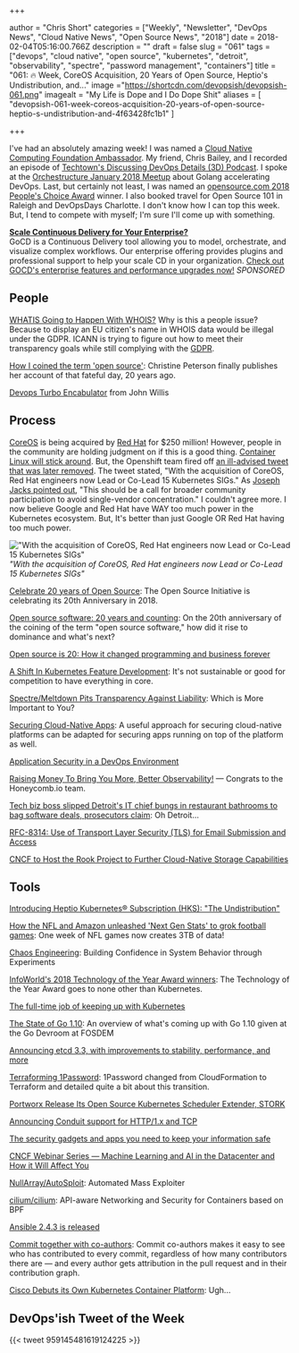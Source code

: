 +++

author = "Chris Short"
categories = ["Weekly", "Newsletter", "DevOps News", "Cloud Native News", "Open Source News", "2018"]
date = 2018-02-04T05:16:00.766Z
description = ""
draft = false
slug = "061"
tags = ["devops", "cloud native", "open source", "kubernetes", "detroit", "observability", "spectre", "password management", "containers"]
title = "061: 🔥 Week, CoreOS Acquisition, 20 Years of Open Source, Heptio's Undistribution, and..."
image ="https://shortcdn.com/devopsish/devopsish-061.png"
imagealt = "My Life is Dope and I Do Dope Shit"
aliases = [
    "devopsish-061-week-coreos-acquisition-20-years-of-open-source-heptio-s-undistribution-and-4f63428fc1b1"
]

+++

I've had an absolutely amazing week! I was named a [Cloud Native Computing Foundation Ambassador](https://chrisshort.net/chris-short-named-cloud-native-ambassador/). My friend, Chris Bailey, and I recorded an episode of [Techtown's Discussing DevOps Details (3D) Podcast](http://techtowntraining.com/podcastgen/). I spoke at the [Orchestructure January 2018 Meetup](https://chrisshort.net/orchestructure-january-2018-meetup/) about Golang accelerating DevOps. Last, but certainly not least, I was named an [opensource.com 2018 People's Choice Award](https://opensource.com/article/18/2/community-awards-2018) winner. I also booked travel for Open Source 101 in Raleigh and DevOpsDays Charlotte. I don't know how I can top this week. But, I tend to compete with myself; I'm sure I'll come up with something.

[**Scale Continuous Delivery for Your Enterprise?**](https://www.gocd.org/enterprise/?utm_campaign=enterprise_page&utm_medium=email&utm_source=devopsish_newsletter&utm_content=enterprise_page&utm_term=)  
GoCD is a Continuous Delivery tool allowing you to model, orchestrate, and visualize complex workflows. Our enterprise offering provides plugins and professional support to help your scale CD in your organization. [Check out GOCD's enterprise features and performance upgrades now!](https://www.gocd.org/enterprise/?utm_campaign=enterprise_page&utm_medium=email&utm_source=devopsish_newsletter&utm_content=enterprise_page&utm_term=) *SPONSORED*


## People

[WHATIS Going to Happen With WHOIS?](https://motherboard.vice.com/en_us/article/vbpgga/whois-gdpr-europe-icann-registrar) Why is this a people issue? Because to display an EU citizen's name in WHOIS data would be illegal under the GDPR. ICANN is trying to figure out how to meet their transparency goals while still complying with the [GDPR](https://www.eugdpr.org/).

[How I coined the term 'open source'](https://opensource.com/article/18/2/coining-term-open-source-software): Christine Peterson finally publishes her account of that fateful day, 20 years ago.

[Devops Turbo Encabulator](https://youtu.be/iCPOWHgUKyo) from John Willis

## Process

[CoreOS](https://coreos.com/blog/coreos-agrees-to-join-red-hat/) is being acquired by [Red Hat](https://www.redhat.com/en/about/press-releases/red-hat-acquire-coreos-expanding-its-kubernetes-and-containers-leadership) for $250 million! However, people in the community are holding judgment on if this is a good thing. [Container Linux will stick around](https://groups.google.com/forum/#!topic/coreos-user/GR4YlF2c1dM). But, the Openshift team fired off [an ill-advised tweet that was later removed](http://web.archive.org/web/20180131115004/https://twitter.com/openshift/status/958454802605846528). The tweet stated, "With the acquisition of CoreOS, Red Hat engineers now Lead or Co-Lead 15 Kubernetes SIGs." As [Joseph Jacks pointed out](https://twitter.com/i/web/status/958494559347986433), "This should be a call for broader community participation to avoid single-vendor concentration." I couldn't agree more. I now believe Google and Red Hat have WAY too much power in the Kubernetes ecosystem. But, It's better than just Google OR Red Hat having too much power.

!["With the acquisition of CoreOS, Red Hat engineers now Lead or Co-Lead 15 Kubernetes SIGs"](https://shortcdn.com/devopsish/openshift-poorly-made-graphic.jpg)  
*"With the acquisition of CoreOS, Red Hat engineers now Lead or Co-Lead 15 Kubernetes SIGs"*

[Celebrate 20 years of Open Source](https://opensource.net/): The Open Source Initiative is celebrating its 20th Anniversary in 2018.

[Open source software: 20 years and counting](https://opensource.com/article/18/2/open-source-20-years-and-counting): On the 20th anniversary of the coining of the term "open source software," how did it rise to dominance and what's next?

[​Open source is 20: How it changed programming and business forever](http://www.zdnet.com/article/open-source-turns-20/)

[A Shift In Kubernetes Feature Development](https://codeengineered.com/blog/2018/kubernetes-change-feature-dev/): It's not sustainable or good for competition to have everything in core.

[Spectre/Meltdown Pits Transparency Against Liability](https://www.bunniestudios.com/blog/?p=5127): Which is More Important to You?

[Securing Cloud-Native Apps](https://www.darkreading.com/cloud/securing-cloud-native-apps-/a/d-id/1330951?): A useful approach for securing cloud-native platforms can be adapted for securing apps running on top of the platform as well.

[Application Security in a DevOps Environment](https://eng.lyft.com/application-security-in-a-devops-environment-53092f8a6048)

[Raising Money To Bring You More, Better Observability!](https://honeycomb.io/blog/2018/02/raising-money-to-bring-you-more-better-observability/) — Congrats to the Honeycomb.io team.

[Tech biz boss slipped Detroit's IT chief bungs in restaurant bathrooms to bag software deals, prosecutors claim](https://www.theregister.co.uk/2018/02/01/ceo_detroit_it_bribe_charges/): Oh Detroit...

[RFC-8314: Use of Transport Layer Security (TLS) for Email Submission and Access](https://tools.ietf.org/html/rfc8314)

[CNCF to Host the Rook Project to Further Cloud-Native Storage Capabilities](https://www.cncf.io/blog/2018/01/29/cncf-host-rook-project-cloud-native-storage-capabilities/)

## Tools

[Introducing Heptio Kubernetes® Subscription (HKS): "The Undistribution"](https://blog.heptio.com/introducing-heptio-kubernetes-subscription-5415052ef374)

[How the NFL and Amazon unleashed 'Next Gen Stats' to grok football games](https://www.techrepublic.com/article/how-the-nfl-and-amazon-unleashed-next-gen-stats-to-grok-football-games/): One week of NFL games now creates 3TB of data!

[Chaos Engineering](http://www.oreilly.com/webops-perf/free/chaos-engineering.csp): Building Confidence in System Behavior through Experiments

[InfoWorld's 2018 Technology of the Year Award winners](https://www.infoworld.com/article/3251828/application-development/infoworlds-2018-technology-of-the-year-award-winners.html#slide2): The Technology of the Year Award goes to none other than Kubernetes.

[The full-time job of keeping up with Kubernetes](https://gravitational.com/blog/kubernetes-release-cycle/#)

[The State of Go 1.10](https://speakerdeck.com/campoy/the-state-of-go-1-dot-10): An overview of what's coming up with Go 1.10 given at the Go Devroom at FOSDEM

[Announcing etcd 3.3, with improvements to stability, performance, and more](https://coreos.com/blog/announcing-etcd-3.3)

[Terraforming 1Password](https://blog.agilebits.com/2018/01/25/terraforming-1password/): 1Password changed from CloudFormation to Terraform and detailed quite a bit about this transition.

[Portworx Release Its Open Source Kubernetes Scheduler Extender, STORK](http://www.storagereview.com/portworx_release_its_open_source_kubernetes_scheduler_extender_stork)

[Announcing Conduit support for HTTP/1.x and TCP](https://buoyant.io/2018/02/01/announcing-conduit-support-http-1-x-tcp/)

[The security gadgets and apps you need to keep your information safe](https://flipboard.com/@flipboard/-the-security-gadgets-and-apps-you-need-/f-7dfeec528b%2Fpopsci.com)

[CNCF Webinar Series — Machine Learning and AI in the Datacenter and How it Will Affect You](https://www.cncf.io/event/webinar-machine-learning-datacenter/)

[NullArray/AutoSploit](https://github.com/NullArray/AutoSploit): Automated Mass Exploiter

[cilium/cilium](https://github.com/cilium/cilium): API-aware Networking and Security for Containers based on BPF

[Ansible 2.4.3 is released](https://github.com/ansible/ansible/blob/stable-2.4/CHANGELOG.md)

[Commit together with co-authors](https://github.com/blog/2496-commit-together-with-co-authors?ref=producthunt): Commit co-authors makes it easy to see who has contributed to every commit, regardless of how many contributors there are — and every author gets attribution in the pull request and in their contribution graph.

[Cisco Debuts its Own Kubernetes Container Platform](https://mobile.serverwatch.com/server-news/cisco-debuts-its-own-kubernetes-container-platform.html): Ugh...

## DevOps'ish Tweet of the Week

{{< tweet 959145481619124225 >}}
